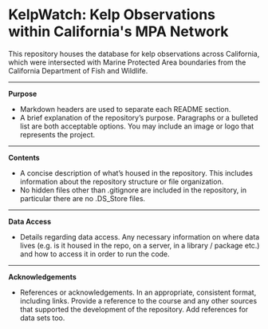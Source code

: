 # KelpWatch: Kelp Observations within California's MPA Network
This repository houses the database for kelp observations across California, which were intersected with Marine Protected Area boundaries from the California Department of Fish and Wildlife.

--------------------------------------------------------------------------
**Purpose**

- Markdown headers are used to separate each README section.
- A brief explanation of the repository’s purpose. Paragraphs or a bulleted list are both acceptable options. You may include an image or logo that represents the project.
--------------------------------------------------------------------------
**Contents**
  
- A concise description of what’s housed in the repository. This includes information about the repository structure or file organization.
- No hidden files other than .gitignore are included in the repository, in particular there are no .DS_Store files.
--------------------------------------------------------------------------
**Data Access**

- Details regarding data access. Any necessary information on where data lives (e.g. is it housed in the repo, on a server, in a library / package etc.) and how to access it in order to run the code.
--------------------------------------------------------------------------
**Acknowledgements**
- References or acknowledgements. In an appropriate, consistent format, including links. Provide a reference to the course and any other sources that supported the development of the repository. Add references for data sets too.

